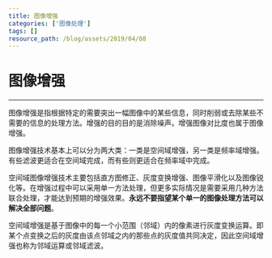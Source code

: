 ```yaml
---
title: 图像增强
categories: ['图像处理']
tags: []
resource_path: /blog/assets/2019/04/08
---
```


<script type="text/javascript" async src="https://cdn.mathjax.org/mathjax/latest/MathJax.js?config=TeX-MML-AM_CHTML"> </script>

图像增强
===

---

图像增强是指根据特定的需要突出一幅图像中的某些信息，同时削弱或去除某些不需要的信息的处理方法。增强的目的目的是消除噪声。增强图像对比度也属于图像增强。

图像增强技术基本上可以分为两大类：一类是空间域增强，另一类是频率域增强。有些滤波更适合在空间域完成，而有些则更适合在频率域中完成。

空间域图像增强技术主要包括直方图修正、灰度变换增强、图像平滑化以及图像锐化等。在增强过程中可以采用单一方法处理，但更多实际情况是需要采用几种方法联合处理，才能达到预期的增强效果。**永远不要指望某个单一的图像处理方法可以解决全部问题**。

空间域增强是基于图像中的每一个小范围（邻域）内的像素进行灰度变换运算。即某个点变换之后的灰度由该点邻域之内的那些点的灰度值共同决定，因此空间域增强也称为邻域运算或邻域滤波。
